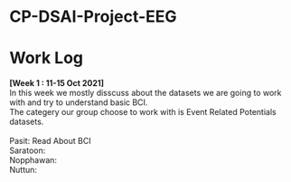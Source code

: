 # CP-DSAI-Project-EEG

# Work Log

<b> [Week 1 : 11-15 Oct 2021] </b> <br> 
In this week we mostly disscuss about the datasets we are going to work with and try to understand basic BCI. <br> 
The categery our group choose to work with is Event Related Potentials datasets. <br> <br>
Pasit: Read About BCI <br> 
Saratoon: <br> 
Nopphawan: <br> 
Nuttun: <br> 
